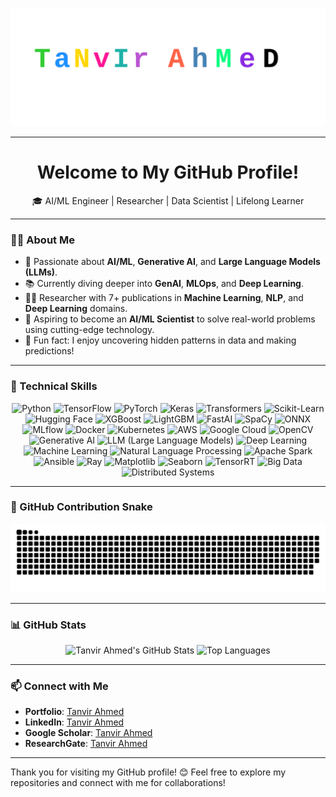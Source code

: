 <p align="center">
  <img src="https://github.com/tanvircs/tanvircs/raw/main/TanvirAhmed.svg" alt="Tanvir Ahmed Artistic Animated Name" />
</p>

---

<h1 align="center">Welcome to My GitHub Profile!</h1>

<p align="center">
  🎓 AI/ML Engineer | Researcher | Data Scientist | Lifelong Learner
</p>

---

### 👨‍💻 About Me
- 🧠 Passionate about **AI/ML**, **Generative AI**, and **Large Language Models (LLMs)**.
- 📚 Currently diving deeper into **GenAI**, **MLOps**, and **Deep Learning**.
- 🧑‍🔬 Researcher with 7+ publications in **Machine Learning**, **NLP**, and **Deep Learning** domains.
- 🎯 Aspiring to become an **AI/ML Scientist** to solve real-world problems using cutting-edge technology.
- 🌟 Fun fact: I enjoy uncovering hidden patterns in data and making predictions!

---

### 🚀 Technical Skills

<div align="center">
  <!-- Core AI/ML Frameworks -->
  <img src="https://img.shields.io/badge/Python-3776AB?style=for-the-badge&logo=python&logoColor=white" alt="Python" />
  <img src="https://img.shields.io/badge/TensorFlow-FF6F00?style=for-the-badge&logo=tensorflow&logoColor=white" alt="TensorFlow" />
  <img src="https://img.shields.io/badge/PyTorch-EE4C2C?style=for-the-badge&logo=pytorch&logoColor=white" alt="PyTorch" />
  <img src="https://img.shields.io/badge/Keras-D00000?style=for-the-badge&logo=keras&logoColor=white" alt="Keras" />
  <img src="https://img.shields.io/badge/Transformers-F4A261?style=for-the-badge&logo=huggingface&logoColor=white" alt="Transformers" />
  <img src="https://img.shields.io/badge/Scikit--Learn-F7931E?style=for-the-badge&logo=scikit-learn&logoColor=white" alt="Scikit-Learn" />
  <img src="https://img.shields.io/badge/Hugging--Face-FFB800?style=for-the-badge&logo=huggingface&logoColor=white" alt="Hugging Face" />
  <img src="https://img.shields.io/badge/XGBoost-0099CC?style=for-the-badge&logoColor=white" alt="XGBoost" />
  <img src="https://img.shields.io/badge/LightGBM-9ACD32?style=for-the-badge&logoColor=white" alt="LightGBM" />
  <img src="https://img.shields.io/badge/FastAI-7952B3?style=for-the-badge&logoColor=white" alt="FastAI" />
  <img src="https://img.shields.io/badge/SpaCy-09A3D5?style=for-the-badge&logo=spacy&logoColor=white" alt="SpaCy" />
  <img src="https://img.shields.io/badge/ONNX-005CED?style=for-the-badge&logo=onnx&logoColor=white" alt="ONNX" />
  <img src="https://img.shields.io/badge/MLflow-0194E2?style=for-the-badge&logo=mlflow&logoColor=white" alt="MLflow" />
  <img src="https://img.shields.io/badge/Docker-2496ED?style=for-the-badge&logo=docker&logoColor=white" alt="Docker" />
  <img src="https://img.shields.io/badge/Kubernetes-326CE5?style=for-the-badge&logo=kubernetes&logoColor=white" alt="Kubernetes" />
  <img src="https://img.shields.io/badge/AWS-FF9900?style=for-the-badge&logo=amazon-aws&logoColor=white" alt="AWS" />
  <img src="https://img.shields.io/badge/Google%20Cloud-4285F4?style=for-the-badge&logo=google-cloud&logoColor=white" alt="Google Cloud" />
  <img src="https://img.shields.io/badge/OpenCV-5C3EE8?style=for-the-badge&logo=opencv&logoColor=white" alt="OpenCV" />
  <img src="https://img.shields.io/badge/Generative%20AI-FF5733?style=for-the-badge&logoColor=white" alt="Generative AI" />
  <img src="https://img.shields.io/badge/LLM-F7A800?style=for-the-badge&logoColor=white" alt="LLM (Large Language Models)" />
  <img src="https://img.shields.io/badge/Deep%20Learning-8A2BE2?style=for-the-badge&logoColor=white" alt="Deep Learning" />
  <img src="https://img.shields.io/badge/Machine%20Learning-0E76A8?style=for-the-badge&logoColor=white" alt="Machine Learning" />
  <img src="https://img.shields.io/badge/NLP-2E8B57?style=for-the-badge&logoColor=white" alt="Natural Language Processing" />
  <img src="https://img.shields.io/badge/Apache%20Spark-E25A1C?style=for-the-badge&logo=apache-spark&logoColor=white" alt="Apache Spark" />
  <img src="https://img.shields.io/badge/Ansible-EE0000?style=for-the-badge&logo=ansible&logoColor=white" alt="Ansible" />
  <img src="https://img.shields.io/badge/Ray-FF5500?style=for-the-badge&logoColor=white" alt="Ray" />
  <img src="https://img.shields.io/badge/Matplotlib-11557C?style=for-the-badge&logoColor=white" alt="Matplotlib" />
  <img src="https://img.shields.io/badge/Seaborn-3793EF?style=for-the-badge&logoColor=white" alt="Seaborn" />
  <img src="https://img.shields.io/badge/TensorRT-00BFFF?style=for-the-badge&logoColor=white" alt="TensorRT" />
  <img src="https://img.shields.io/badge/Big%20Data-0078D7?style=for-the-badge&logo=big-data&logoColor=white" alt="Big Data" />
  <img src="https://img.shields.io/badge/Distributed%20Systems-FF4500?style=for-the-badge&logoColor=white" alt="Distributed Systems" />
</div>

---

### 🐍 GitHub Contribution Snake

<picture>
  <source media="(prefers-color-scheme: dark)" srcset="https://raw.githubusercontent.com/tanvircs/tanvircs/output/github-snake-dark.svg" />
  <source media="(prefers-color-scheme: light)" srcset="https://raw.githubusercontent.com/tanvircs/tanvircs/output/github-snake.svg" />
  <img alt="github-snake" src="https://raw.githubusercontent.com/tanvircs/tanvircs/output/github-snake.svg" />
</picture>

---

### 📊 GitHub Stats

<p align="center">
  <img src="https://github-readme-stats.vercel.app/api?username=tanvircs&show_icons=true&theme=dracula" alt="Tanvir Ahmed's GitHub Stats" />
  <img src="https://github-readme-stats.vercel.app/api/top-langs/?username=tanvircs&layout=compact&theme=dracula" alt="Top Languages" />
</p>

---

### 📫 Connect with Me
- **Portfolio**: [Tanvir Ahmed](https://t-ahmed.com/)  
- **LinkedIn**: [Tanvir Ahmed](https://www.linkedin.com/in/badhon-007v1/)  
- **Google Scholar**: [Tanvir Ahmed](https://scholar.google.com/citations?user=H-mZQuEAAAAJ&hl=en&oi=ao)  
- **ResearchGate**: [Tanvir Ahmed](https://www.researchgate.net/profile/Tanvir_Ahmed106)  

---

Thank you for visiting my GitHub profile! 😊 Feel free to explore my repositories and connect with me for collaborations!



 
 

